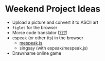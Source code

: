 Weekend Project Ideas
===

* Upload a picture and convert it to ASCII art
* `figlet` for the browser
* Morse code translator ([???](https://github.com/scp93ch/morse-pro))
* espeak (or other tts) in the browser
  - [mespeak.js](https://www.masswerk.at/mespeak/)
  - singsay (with espeak/mespeak.js)
* Draw/name online game

